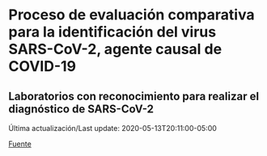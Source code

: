 # Proceso de evaluación comparativa para la identificación del virus SARS-CoV-2, agente causal de COVID-19
## Laboratorios con reconocimiento para realizar el diagnóstico de SARS-CoV-2
 
 Última actualización/Last update: 2020-05-13T20:11:00-05:00
 
 [Fuente]( https://www.gob.mx/salud/documentos/coronavirus-covid-19-240014?state=published)
